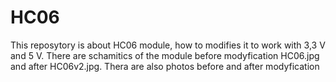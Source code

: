 # HC06
This reposytory is about HC06 module, how to modifies it to work with 3,3 V and 5 V.
There are schamitics of the module before modyfication HC06.jpg and after HC06v2.jpg.
Thera are also photos before and after modyfication
